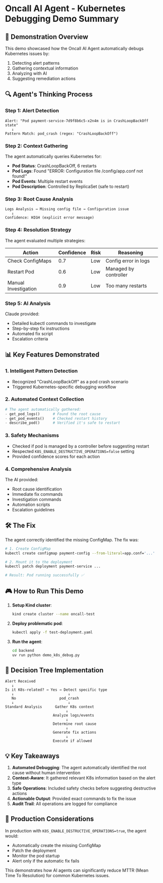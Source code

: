 # Oncall AI Agent - Kubernetes Debugging Demo Summary

## 🎯 Demonstration Overview

This demo showcased how the Oncall AI Agent automatically debugs Kubernetes issues by:
1. Detecting alert patterns
2. Gathering contextual information
3. Analyzing with AI
4. Suggesting remediation actions

## 🔍 Agent's Thinking Process

### Step 1: Alert Detection
```
Alert: "Pod payment-service-7d9f8b6c5-x2n4m is in CrashLoopBackOff state"
   ↓
Pattern Match: pod_crash (regex: "CrashLoopBackOff")
```

### Step 2: Context Gathering
The agent automatically queries Kubernetes for:
- **Pod Status**: CrashLoopBackOff, 6 restarts
- **Pod Logs**: Found "ERROR: Configuration file /config/app.conf not found!"
- **Pod Events**: Multiple restart events
- **Pod Description**: Controlled by ReplicaSet (safe to restart)

### Step 3: Root Cause Analysis
```
Logs Analysis → Missing config file → Configuration issue
   ↓
Confidence: HIGH (explicit error message)
```

### Step 4: Resolution Strategy
The agent evaluated multiple strategies:

| Action | Confidence | Risk | Reasoning |
|--------|------------|------|-----------|
| Check ConfigMaps | 0.7 | Low | Config error in logs |
| Restart Pod | 0.6 | Low | Managed by controller |
| Manual Investigation | 0.9 | Low | Too many restarts |

### Step 5: AI Analysis
Claude provided:
- Detailed kubectl commands to investigate
- Step-by-step fix instructions
- Automated fix script
- Escalation criteria

## 📊 Key Features Demonstrated

### 1. **Intelligent Pattern Detection**
- Recognized "CrashLoopBackOff" as a pod crash scenario
- Triggered Kubernetes-specific debugging workflow

### 2. **Automated Context Collection**
```python
# The agent automatically gathered:
- get_pod_logs()      # Found the root cause
- get_pod_events()    # Checked restart history
- describe_pod()      # Verified it's safe to restart
```

### 3. **Safety Mechanisms**
- Checked if pod is managed by a controller before suggesting restart
- Respected `K8S_ENABLE_DESTRUCTIVE_OPERATIONS=false` setting
- Provided confidence scores for each action

### 4. **Comprehensive Analysis**
The AI provided:
- Root cause identification
- Immediate fix commands
- Investigation commands
- Automation scripts
- Escalation guidelines

## 🛠️ The Fix

The agent correctly identified the missing ConfigMap. The fix was:
```bash
# 1. Create ConfigMap
kubectl create configmap payment-config --from-literal=app.conf='...'

# 2. Mount it to the deployment
kubectl patch deployment payment-service ...

# Result: Pod running successfully ✅
```

## 🎮 How to Run This Demo

1. **Setup Kind cluster**:
   ```bash
   kind create cluster --name oncall-test
   ```

2. **Deploy problematic pod**:
   ```bash
   kubectl apply -f test-deployment.yaml
   ```

3. **Run the agent**:
   ```bash
   cd backend
   uv run python demo_k8s_debug.py
   ```

## 🔄 Decision Tree Implementation

```
Alert Received
   ↓
Is it K8s-related? → Yes → Detect specific type
   ↓                         ↓
   No                    pod_crash
   ↓                         ↓
Standard Analysis      Gather K8s context
                            ↓
                      Analyze logs/events
                            ↓
                      Determine root cause
                            ↓
                      Generate fix actions
                            ↓
                      Execute if allowed
```

## 💡 Key Takeaways

1. **Automated Debugging**: The agent automatically identified the root cause without human intervention
2. **Context-Aware**: It gathered relevant K8s information based on the alert type
3. **Safe Operations**: Included safety checks before suggesting destructive actions
4. **Actionable Output**: Provided exact commands to fix the issue
5. **Audit Trail**: All operations are logged for compliance

## 🚀 Production Considerations

In production with `K8S_ENABLE_DESTRUCTIVE_OPERATIONS=true`, the agent would:
- Automatically create the missing ConfigMap
- Patch the deployment
- Monitor the pod startup
- Alert only if the automatic fix fails

This demonstrates how AI agents can significantly reduce MTTR (Mean Time To Resolution) for common Kubernetes issues.